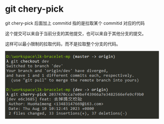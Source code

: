 # git chery-pick

git chery-pick 后面加上 commitid 指的是拉取某个 commitid 对应的代码

这个提交可以来自于当前分支的其他提交，也可以来自于其他分支的提交。

这样可以最小限制的拉取代码，而不是拉取整个分支的代码。

![chery-pick](../images/chery-pick.png)
